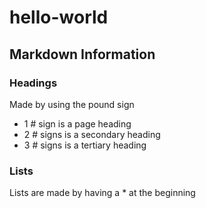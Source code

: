 # hello-world

## Markdown Information

### Headings
Made by using the pound sign
* 1 # sign is a page heading
* 2 # signs is a secondary heading
* 3 # signs is a tertiary heading

### Lists
Lists are made by having a * at the beginning
